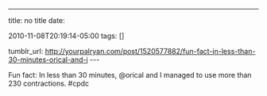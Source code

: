 ---
title: no title
date:

 2010-11-08T20:19:14-05:00 
tags:  []

tumblr_url:
http://yourpalryan.com/post/1520577882/fun-fact-in-less-than-30-minutes-orical-and-i
\-\--

Fun fact: In less than 30 minutes, \@orical and I managed to use more
than 230 contractions. \#cpdc

